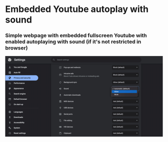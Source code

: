 # Embedded Youtube autoplay with sound

### Simple webpage with embedded fullscreen Youtube with enabled autoplaying with sound (if it's not restricted in browser)

![Link Name](./screenshot.jpg)
